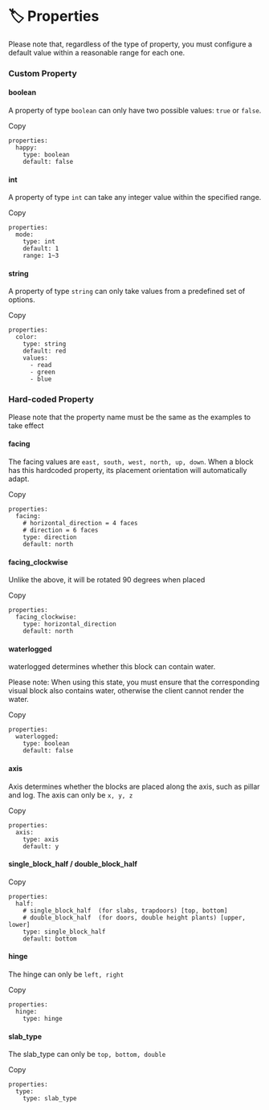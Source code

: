 # 🏷️ Properties

Please note that, regardless of the type of property, you must configure a default value within a reasonable range for each one.

### Custom Property <a href="#custom-property" id="custom-property"></a>

#### boolean <a href="#boolean" id="boolean"></a>

A property of type `boolean` can only have two possible values: `true` or `false`.

Copy

```
properties:
  happy:
    type: boolean
    default: false
```

#### int <a href="#int" id="int"></a>

A property of type `int` can take any integer value within the specified range.

Copy

```
properties:
  mode:
    type: int
    default: 1
    range: 1~3
```

#### string <a href="#string" id="string"></a>

A property of type `string` can only take values from a predefined set of options.

Copy

```
properties:
  color:
    type: string
    default: red
    values:
      - read
      - green
      - blue
```

### Hard-coded Property <a href="#hard-coded-property" id="hard-coded-property"></a>

Please note that the property name must be the same as the examples to take effect

#### facing <a href="#facing" id="facing"></a>

The facing values ​​are `east, south, west, north, up, down`. When a block has this hardcoded property, its placement orientation will automatically adapt.

Copy

```
properties:
  facing:
    # horizontal_direction = 4 faces
    # direction = 6 faces
    type: direction
    default: north
```

#### facing\_clockwise <a href="#facing_clockwise" id="facing_clockwise"></a>

Unlike the above, it will be rotated 90 degrees when placed

Copy

```
properties:
  facing_clockwise:
    type: horizontal_direction
    default: north
```

#### waterlogged <a href="#waterlogged" id="waterlogged"></a>

waterlogged determines whether this block can contain water.

Please note: When using this state, you must ensure that the corresponding visual block also contains water, otherwise the client cannot render the water.

Copy

```
properties:
  waterlogged:
    type: boolean
    default: false
```

#### axis <a href="#axis" id="axis"></a>

Axis determines whether the blocks are placed along the axis, such as pillar and log. The axis can only be `x, y, z`

Copy

```
properties:
  axis:
    type: axis
    default: y
```

#### single\_block\_half / double\_block\_half <a href="#single_block_half-double_block_half" id="single_block_half-double_block_half"></a>

Copy

```
properties:
  half:
    # single_block_half  (for slabs, trapdoors) [top, bottom]
    # double_block_half  (for doors, double height plants) [upper, lower]
    type: single_block_half
    default: bottom
```

#### hinge <a href="#hinge" id="hinge"></a>

The hinge can only be `left, right`

Copy

```
properties:
  hinge:
    type: hinge
```

#### slab\_type <a href="#slab_type" id="slab_type"></a>

The slab\_type can only be `top, bottom, double`

Copy

```
properties:
  type:
    type: slab_type
```

